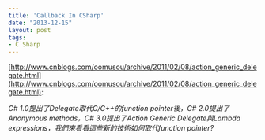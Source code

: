 ```yaml
---
title: 'Callback In CSharp'
date: "2013-12-15"
layout: post
tags:
- C Sharp
---
```


[http://www.cnblogs.com/oomusou/archive/2011/02/08/action_generic_delegate.html](http://www.cnblogs.com/oomusou/archive/2011/02/08/action_generic_delegate.html):

*C# 1.0提出了Delegate取代C/C++的function pointer後，C# 2.0提出了Anonymous methods，C# 3.0提出了Action Generic Delegate與Lambda expressions，我們來看看這些新的技術如何取代function pointer?*
